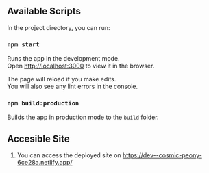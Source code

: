 ## Available Scripts

In the project directory, you can run:

### `npm start`

Runs the app in the development mode.\
Open [http://localhost:3000](http://localhost:3000) to view it in the browser.

The page will reload if you make edits.\
You will also see any lint errors in the console.

### `npm build:production`

Builds the app in production mode to the `build` folder.

## Accesible Site

1. You can access the deployed site on https://dev--cosmic-peony-6ce28a.netlify.app/
